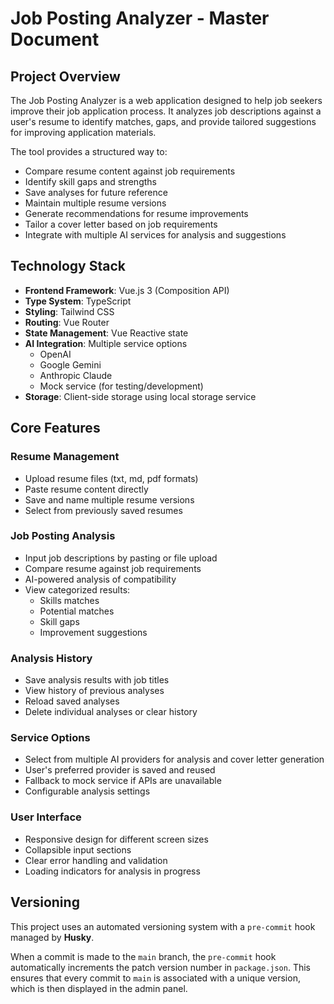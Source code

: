 # Job Posting Analyzer - Master Document

## Project Overview

The Job Posting Analyzer is a web application designed to help job seekers improve their job application process. It analyzes job descriptions against a user's resume to identify matches, gaps, and provide tailored suggestions for improving application materials.

The tool provides a structured way to:
- Compare resume content against job requirements
- Identify skill gaps and strengths
- Save analyses for future reference
- Maintain multiple resume versions
- Generate recommendations for resume improvements
- Tailor a cover letter based on job requirements
- Integrate with multiple AI services for analysis and suggestions

## Technology Stack

- **Frontend Framework**: Vue.js 3 (Composition API)
- **Type System**: TypeScript
- **Styling**: Tailwind CSS
- **Routing**: Vue Router
- **State Management**: Vue Reactive state
- **AI Integration**: Multiple service options
  - OpenAI
  - Google Gemini
  - Anthropic Claude
  - Mock service (for testing/development)
- **Storage**: Client-side storage using local storage service

## Core Features

### Resume Management
- Upload resume files (txt, md, pdf formats)
- Paste resume content directly
- Save and name multiple resume versions
- Select from previously saved resumes

### Job Posting Analysis
- Input job descriptions by pasting or file upload
- Compare resume against job requirements
- AI-powered analysis of compatibility
- View categorized results:
  - Skills matches
  - Potential matches
  - Skill gaps
  - Improvement suggestions

### Analysis History
- Save analysis results with job titles
- View history of previous analyses
- Reload saved analyses
- Delete individual analyses or clear history

### Service Options
- Select from multiple AI providers for analysis and cover letter generation
- User's preferred provider is saved and reused
- Fallback to mock service if APIs are unavailable
- Configurable analysis settings

### User Interface
- Responsive design for different screen sizes
- Collapsible input sections
- Clear error handling and validation
- Loading indicators for analysis in progress

## Versioning

This project uses an automated versioning system with a `pre-commit` hook managed by **Husky**.

When a commit is made to the `main` branch, the `pre-commit` hook automatically increments the patch version number in `package.json`. This ensures that every commit to `main` is associated with a unique version, which is then displayed in the admin panel.
